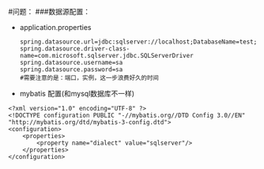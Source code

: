 #问题：
###数据源配置：
- application.properties
    ```
    spring.datasource.url=jdbc:sqlserver://localhost;DatabaseName=test;
    spring.datasource.driver-class-name=com.microsoft.sqlserver.jdbc.SQLServerDriver
    spring.datasource.username=sa
    spring.datasource.password=sa
    #需要注意的是：端口，实例，这一步浪费好久的时间
    ```
- mybatis 配置(和mysql数据库不一样)

```$xslt
<?xml version="1.0" encoding="UTF-8" ?>
<!DOCTYPE configuration PUBLIC "-//mybatis.org//DTD Config 3.0//EN" "http://mybatis.org/dtd/mybatis-3-config.dtd">
<configuration>
	<properties>
		<property name="dialect" value="sqlserver"/>
	</properties>
</configuration>
```